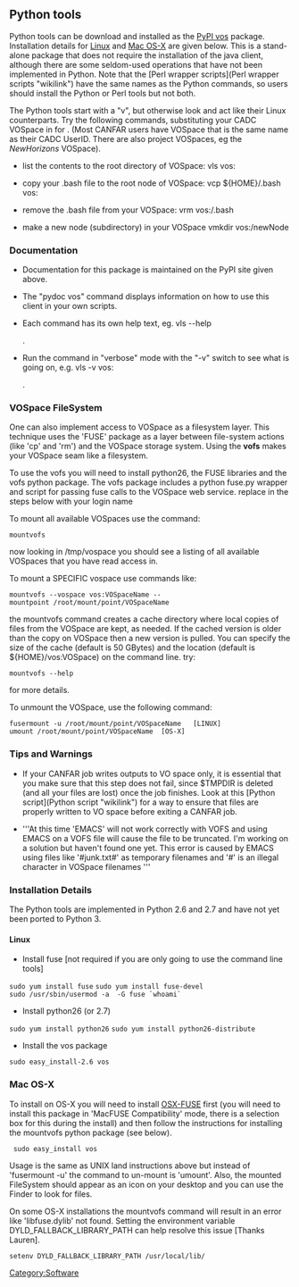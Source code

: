 Python tools
------------

Python tools can be download and installed as the [PyPI vos](http://pypi.python.org/pypi/vos/) package. Installation details for [Linux](#Linux "wikilink") and [Mac OS-X](#Mac_OS-X "wikilink") are given below. This is a stand-alone package that does not require the installation of the java client, although there are some seldom-used operations that have not been implemented in Python. Note that the [Perl wrapper scripts](Perl wrapper scripts "wikilink") have the same names as the Python commands, so users should install the Python or Perl tools but not both.

The Python tools start with a "v", but otherwise look and act like their Linux counterparts. Try the following commands, substituting your CADC VOSpace in for <VOSpace>. (Most CANFAR users have VOSpace that is the same name as their CADC UserID. There are also project VOSpaces, eg the *NewHorizons* VOSpace).

-   list the contents to the root directory of VOSpace:
        vls vos:<VOSpace>

-   copy your .bash file to the root node of VOSpace:
        vcp ${HOME}/.bash vos:<VOSpace>

-   remove the .bash file from your VOSpace:
        vrm vos:<VOSpace>/.bash

-   make a new node (subdirectory) in your VOSpace
        vmkdir vos:<VOSpace>/newNode

### Documentation

-   Documentation for this package is maintained on the PyPI site given above.
-   The "pydoc vos" command displays information on how to use this client in your own scripts.
-   Each command has its own help text, eg.
        vls --help

    .

-   Run the command in "verbose" mode with the "-v" switch to see what is going on, e.g.
        vls -v vos:<VOSpace>

    .

### VOSpace FileSystem

One can also implement access to VOSpace as a filesystem layer. This technique uses the 'FUSE' package as a layer between file-system actions (like 'cp' and 'rm') and the VOSpace storage system. Using the **vofs** makes your VOSpace seam like a filesystem.

To use the vofs you will need to install python26, the FUSE libraries and the vofs python package. The vofs package includes a python fuse.py wrapper and script for passing fuse calls to the VOSpace web service. replace <USERNAME> in the steps below with your login name

To mount all available VOSpaces use the command:

`mountvofs`

now looking in /tmp/vospace you should see a listing of all available VOSpaces that you have read access in.

To mount a SPECIFIC vospace use commands like:

`mountvofs --vospace vos:VOSpaceName --mountpoint /root/mount/point/VOSpaceName`

the mountvofs command creates a cache directory where local copies of files from the VOSpace are kept, as needed. If the cached version is older than the copy on VOSpace then a new version is pulled. You can specify the size of the cache (default is 50 GBytes) and the location (default is \${HOME}/vos:VOSpace) on the command line. try:

`mountvofs --help`

for more details.

To unmount the VOSpace, use the following command:

`fusermount -u /root/mount/point/VOSpaceName   [LINUX]`
`umount /root/mount/point/VOSpaceName  [OS-X]`

### Tips and Warnings

-   If your CANFAR job writes outputs to VO space only, it is essential that you make sure that this step does not fail, since \$TMPDIR is deleted (and all your files are lost) once the job finishes. Look at this [Python script](Python script "wikilink") for a way to ensure that files are properly written to VO space before exiting a CANFAR job.

-   '''At this time 'EMACS' will not work correctly with VOFS and using EMACS on a VOFS file will cause the file to be truncated. I'm working on a solution but haven't found one yet. This error is caused by EMACS using files like '\#junk.txt\#' as temporary filenames and '\#' is an illegal character in VOSpace filenames '''

### Installation Details

The Python tools are implemented in Python 2.6 and 2.7 and have not yet been ported to Python 3.

#### Linux

-   Install fuse [not required if you are only going to use the command line tools]

`sudo yum install fuse`
`sudo yum install fuse-devel`
`` sudo /usr/sbin/usermod -a  -G fuse `whoami` ``

-   Install python26 (or 2.7)

`sudo yum install python26`
`sudo yum install python26-distribute`

-   Install the vos package

`sudo easy_install-2.6 vos`

### Mac OS-X

To install on OS-X you will need to install [OSX-FUSE](http://osxfuse.github.com/) first (you will need to install this package in 'MacFUSE Compatibility' mode, there is a selection box for this during the install) and then follow the instructions for installing the mountvofs python package (see below).

` sudo easy_install vos`

Usage is the same as UNIX land instructions above but instead of 'fusermount -u' the command to un-mount is 'umount'. Also, the mounted FileSystem should appear as an icon on your desktop and you can use the Finder to look for files.

On some OS-X installations the mountvofs command will result in an error like 'libfuse.dylib' not found. Setting the environment variable DYLD\_FALLBACK\_LIBRARY\_PATH can help resolve this issue [Thanks Lauren].

`setenv DYLD_FALLBACK_LIBRARY_PATH /usr/local/lib/`

<Category:Software>
